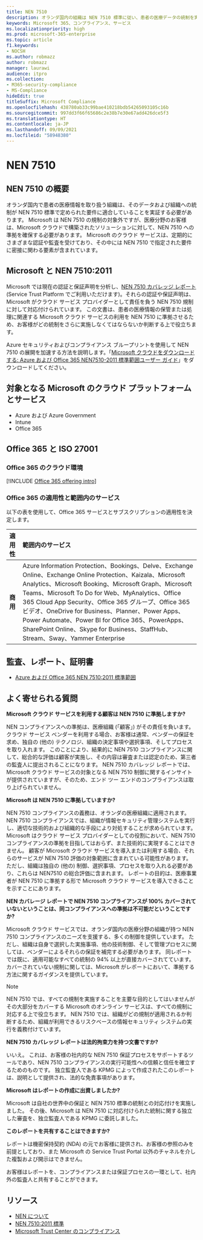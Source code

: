 ```yaml
---
title: NEN 7510
description: オランダ国内の組織は NEN 7510 標準に従い、患者の医療データの統制を実施する必要があります。
keywords: Microsoft 365、コンプライアンス、サービス
ms.localizationpriority: high
ms.prod: microsoft-365-enterprise
ms.topic: article
f1.keywords:
- NOCSH
ms.author: robmazz
author: robmazz
manager: laurawi
audience: itpro
ms.collection:
- M365-security-compliance
- MS-Compliance
hideEdit: true
titleSuffix: Microsoft Compliance
ms.openlocfilehash: 438780ab33c99bae410218bdb54265093105c16b
ms.sourcegitcommit: 997dd3f66f65686c2e38b7e30e67add426dce5f3
ms.translationtype: HT
ms.contentlocale: ja-JP
ms.lasthandoff: 09/09/2021
ms.locfileid: "58948380"
---
```

# <a name="nen-7510"></a>NEN 7510

## <a name="nen-7510-overview"></a>NEN 7510 の概要

オランダ国内で患者の医療情報を取り扱う組織は、そのデータおよび組織への統制が NEN 7510 標準で定められた要件に適合していることを実証する必要があります。 Microsoft は NEN 7510 の規制の対象外ですが、医療分野のお客様は、Microsoft クラウドで構築されたソリューションに対して、NEN 7510 への準拠を確保する必要があります。 Microsoft のクラウド サービスは、定期的にさまざまな認証や監査を受けており、その中には NEN 7510 で指定された要件に密接に関わる要素が含まれています。

## <a name="microsoft-and-nen-75102011"></a>Microsoft と NEN 7510:2011

Microsoft では現在の認証と保証声明を分析し、[NEN 7510 カバレッジ レポート](https://servicetrust.microsoft.com/ViewPage/MSComplianceGuideV3?command=Download&downloadType=Document&downloadId=15d5a5fa-fbb6-4ea6-8126-2a2c684ae789&tab=7027ead0-3d6b-11e9-b9e1-290b1eb4cdeb&docTab=7027ead0-3d6b-11e9-b9e1-290b1eb4cdeb_GRC_Assessment_Reports) (Service Trust Platform でご利用いただけます)。それらの認証や保証声明は、Microsoft がクラウド サービス プロバイダーとして責任を負う NEN 7510 規制に対して対応付けられています。 この文書は、患者の医療情報の保管または処理に関連する Microsoft クラウド サービスの利用を NEN 7510 に準拠させるため、お客様がどの統制をさらに実施しなくてはならないか判断する上で役立ちます。

Azure セキュリティおよびコンプライアンス ブループリントを使用して NEN 7510 の展開を加速する方法を説明します。「[Microsoft クラウドをダウンロードする: Azure および Office 365 NEN7510-2011 標準範囲ユーザー ガイド](https://aka.ms/Azure-NEN7510-2011)」をダウンロードしてください。

## <a name="microsoft-in-scope-cloud-platforms--services"></a>対象となる Microsoft のクラウド プラットフォームとサービス

- Azure および Azure Government
- Intune
- Office 365

## <a name="office-365-and-iso-27001"></a>Office 365 と ISO 27001

### <a name="office-365-cloud-environments"></a>Office 365 のクラウド環境

[!INCLUDE [Office 365 offering intro](../includes/o365-offering-introduction.md)]

### <a name="office-365-applicability-and-in-scope-services"></a>Office 365 の適用性と範囲内のサービス

以下の表を使用して、Office 365 サービスとサブスクリプションの適用性を決定します。

| **適用性** | **範囲内のサービス** |
|:------------------|:----------------------|
| **商用** | Azure Information Protection、Bookings、Delve、Exchange Online、Exchange Online Protection、Kaizala、Microsoft Analytics、Microsoft Booking、Microsoft Graph、Microsoft Teams、Microsoft To Do for Web、MyAnalytics、Office 365 Cloud App Security、Office 365 グループ、Office 365 ビデオ、OneDrive for Business、Planner、Power Apps、Power Automate、Power BI for Office 365、PowerApps、SharePoint Online、Skype for Business、StaffHub、Stream、Sway、Yammer Enterprise |

## <a name="audits-reports-and-certificates"></a>監査、レポート、証明書

- [Azure および Office 365 NEN 7510:2011 標準範囲](https://servicetrust.microsoft.com/ViewPage/MSComplianceGuideV3?command=Download&downloadType=Document&downloadId=15d5a5fa-fbb6-4ea6-8126-2a2c684ae789&tab=7027ead0-3d6b-11e9-b9e1-290b1eb4cdeb&docTab=7027ead0-3d6b-11e9-b9e1-290b1eb4cdeb_GRC_Assessment_Reports)

## <a name="frequently-asked-questions"></a>よく寄せられる質問

**Microsoft クラウド サービスを利用する顧客は NEN 7510 に準拠しますか?**

NEN コンプライアンスへの準拠は、医療組織 (「顧客」) がその責任を負います。 クラウド サービス ベンダーを利用する場合、お客様は通常、ベンダーの保証を求め、独自の (他の) テクノロジ、組織の決定事項や選択事項、そしてプロセスを取り入れます。 このことにより、結果的に NEN 7510 コンプライアンスに関して、総合的な評価は顧客が実施し、その内容は審査または認定のため、第三者の監査人に提出されることになります。 NEN 7510 カバレッジ レポートでは、Microsoft クラウド サービスの対象となる NEN 7510 制御に関するインサイトが提供されていますが、そのため、エンド ツー エンドのコンプライアンスは取り上げられていません。

**Microsoft は NEN 7510 に準拠していますか?**

NEN 7510 コンプライアンスの義務は、オランダの医療組織に適用されます。 NEN 7510 コンプライアンスでは、組織が情報セキュリティ管理システムを実行し、適切な技術的および組織的な手段により対処することが求められています。 Microsoft はクラウド サービス プロバイダーとしての役割において、NEN 7510 コンプライアンスの準拠を目指してはおらず、また技術的に実現することはできません。 顧客が Microsoft クラウド サービスを導入または利用する場合、それらのサービスが NEN 7510 評価の対象範囲に含まれている可能性があります。 ただし、組織は独自の (他の) 制御、選択事項、プロセスを取り入れる必要があり、これらは NEN7510 の総合評価に含まれます。 レポートの目的は、医療事業者が NEN 7510 に準拠する形で Microsoft クラウド サービスを導入できることを示すことにあります。

**NEN カバレージ レポートで NEN 7510 コンプライアンスが 100% カバーされていないということは、同コンプライアンスへの準拠は不可能だということですか?**

Microsoft クラウド サービスでは、オランダ国内の医療分野の組織が持つ NEN 7510 コンプライアンスのニーズを支援する、多くの制御を提供しています。 ただし、組織は自身で選択した実施事項、他の技術制御、そして管理プロセスに関しては、ベンダーによるそれらの保証を補完する必要があります。 同レポートでは既に、適用可能なすべての統制の 94% 以上が直接カバーされてています。 カバーされていない規制に関しては、Microsoft がレポートにおいて、準拠する方法に関するガイダンスを提供しています。

> [!NOTE]
> NEN 7510 では、すべての規制を実施することを主要な目的としてはいませんがその大部分をカバーする Microsoft のオンライン サービスは、すべての規制に対応する上で役立ちます。 NEN 7510 では、組織がどの規制が適用されるか判断するため、組織が利用できるリスクベースの情報セキュリティ システムの実行を義務付けています。

**NEN 7510 カバレッジ レポートは法的拘束力を持つ文書ですか?**

いいえ。 これは、お客様の社内的な NEN 7510 保証プロセスをサポートするツールであり、NEN 7510 コンプライアンスの実行可能性への信頼と信任を確立するためのものです。 独立監査人である KPMG によって作成されたこのレポートは、説明として提供され、法的な免責事項があります。

**Microsoft はレポートの作成に出資しましたか?**

Microsoft は自社の世界中の保証と NEN 7510 標準の統制との対応付けを実施しました。 その後、Microsoft は NEN 7510 に対応付けられた統制に関する独立した審査を、独立監査人である KPMG に委託しました。

**このレポートを共有することはできますか?**

レポートは機密保持契約 (NDA) の元でお客様に提供され、お客様の参照のみを前提としており、また Microsoft の Service Trust Portal 以外のチャネルを介した複製および開示はできません。

お客様はレポートを、コンプライアンスまたは保証プロセスの一環として、社内外の監査人と共有することができます。

## <a name="resources"></a>リソース

- [NEN について](https://www.nen.nl/About-NEN.htm)
- [NEN 7510:2011 標準](https://www.nen.nl/NEN-Shop-2/Standard/NEN-75102011-nl.htm)
- [Microsoft Trust Center のコンプライアンス](https://www.microsoft.com/trust-center/compliance/compliance-overview)
